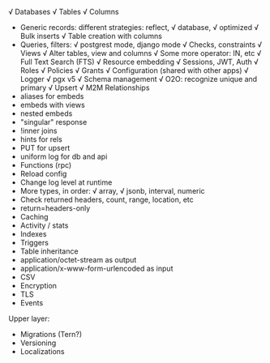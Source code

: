 √ Databases
√ Tables
√ Columns
* Generic records: different strategies: reflect, √ database, √ optimized
√ Bulk inserts
√ Table creation with columns 
* Queries, filters: √ postgrest mode, django mode
√ Checks, constraints
√ Views
√ Alter tables, view and columns
√ Some more operator: IN, etc
√ Full Text Search (FTS)
√ Resource embedding
√ Sessions, JWT, Auth
√ Roles
√ Policies
√ Grants
√ Configuration (shared with other apps) 
√ Logger
√ pgx v5
√ Schema management
√ O2O: recognize unique and primary
√ Upsert
√ M2M Relationships
* aliases for embeds
* embeds with views
* nested embeds
* "singular" response
* !inner joins
* hints for rels
* PUT for upsert
* uniform log for db and api
* Functions (rpc)
* Reload config
* Change log level at runtime
* More types, in order: √ array, √ jsonb, interval, numeric
* Check returned headers, count, range, location, etc
* return=headers-only
* Caching
* Activity / stats
* Indexes
* Triggers
* Table inheritance
* application/octet-stream as output
* application/x-www-form-urlencoded as input
* CSV
* Encryption
* TLS
* Events

Upper layer:
* Migrations (Tern?)
* Versioning
* Localizations